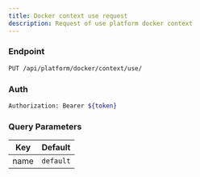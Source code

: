 ```yaml
---
title: Docker context use request
description: Request of use platform docker context
---
```


### Endpoint

```bash
PUT /api/platform/docker/context/use/
```

### Auth

```bash
Authorization: Bearer ${token}
```

### Query Parameters

| Key | Default |
|-----|---------|
| name | `default` |

